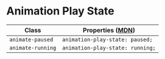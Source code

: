 # Animation Play State

| Class             | Properties ([MDN](https://developer.mozilla.org/en-US/docs/Web/CSS/animation-play-state)) |
| ----------------- | ----------------------------------------------------------------------------------------- |
| `animate-paused`  | `animation-play-state: paused;`                                                           |
| `animate-running` | `animation-play-state: running;`                                                          |
